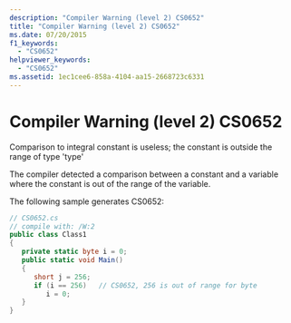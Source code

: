 ```yaml
---
description: "Compiler Warning (level 2) CS0652"
title: "Compiler Warning (level 2) CS0652"
ms.date: 07/20/2015
f1_keywords: 
  - "CS0652"
helpviewer_keywords: 
  - "CS0652"
ms.assetid: 1ec1cee6-858a-4104-aa15-2668723c6331
---
```

# Compiler Warning (level 2) CS0652
Comparison to integral constant is useless; the constant is outside the range of type 'type'  
  
 The compiler detected a comparison between a constant and a variable where the constant is out of the range of the variable.  
  
 The following sample generates CS0652:  
  
```csharp  
// CS0652.cs  
// compile with: /W:2  
public class Class1  
{  
   private static byte i = 0;  
   public static void Main()  
   {  
      short j = 256;  
      if (i == 256)   // CS0652, 256 is out of range for byte  
         i = 0;  
   }  
}  
```
